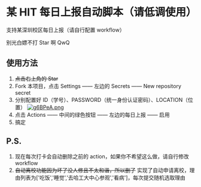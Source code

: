 # 某 HIT 每日上报自动脚本（请低调使用）  

支持某深圳校区每日上报（请自行配置 workflow）

别光白嫖不打 Star 啊 QwQ

## 使用方法

1.  ~~点击右上角的 Star~~
2.  Fork 本项目，点击 Settings —— 左边的 Secrets —— New repository secret
3.  分别配置好 ID（学号）、PASSWORD（统一身份认证密码）、LOCATION（位置）
[![g6BPeA.png](https://z3.ax1x.com/2021/05/15/g6BPeA.png)](https://imgtu.com/i/g6BPeA)
4.  点击 Actions —— 中间的绿色按钮 —— 左边的每日上报 —— 启用
5.  搞定

## P.S.

1. 现在每次打卡会自动删除之前的 action，如果你不希望这么做，请自行修改 workflow
2. ~~自动离校功能因为坏了没人修且不太和谐，所以删了~~
   实现了自动申请离校，理由列表为['吃饭','睡觉','去哈工大中心参观','看病']，每次提交随机选取理由
